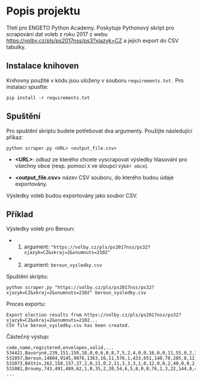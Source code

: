 # Popis projektu
Třetí pro ENGETO Python Academy. Poskytuje Pythonový skript pro scrapování dat voleb z roku 2017 z webu https://volby.cz/pls/ps2017nss/ps3?xjazyk=CZ a jejich export do CSV tabulky.

## Instalace knihoven
Knihovny použité v kódu jsou uloženy v souboru `requirements.txt.` Pro instalaci spusťte:
```
pip install -r requirements.txt
```

## Spuštění
Pro spuštění skriptu budete potřebovat dva argumenty. Použijte následující příkaz:
```
python scraper.py <URL> <output_file.csv>
```
- **\<URL\>**: odkaz ze kterého chcete vyscrapovat výsledky hlasování pro všechny obce (resp. pomocí `X` ve sloupci `Výběr obce`).

- **<output_file.csv>** název CSV souboru, do kterého budou údaje exportovány.

Výsledky voleb budou exportovány jako soubor CSV.

## Příklad
Výsledky voleb pro Beroun:
- 1. argument: `"https://volby.cz/pls/ps2017nss/ps32?xjazyk=CZ&xkraj=2&xnumnuts=2102"`
- 2. argument: `beroun_vysledky.csv`

Spuštění skriptu:
```
python scraper.py "https://volby.cz/pls/ps2017nss/ps32?xjazyk=CZ&xkraj=2&xnumnuts=2102" beroun_vysledky.csv
```

Proces exportu:
```
Export election results from https://volby.cz/pls/ps2017nss/ps32?xjazyk=CZ&xkraj=2&xnumnuts=2102...
CSV file beroun_vysledky.csv has been created.
```
Částečný výstup:
```
code,name,registered,envelopes,valid,...
534421,Bavoryně,239,151,150,18,0,0,6,0,8,7,5,2,4,0,0,16,0,0,11,55,0,2,3,0,0,0,2,11,0
531057,Beroun,14804,9145,9076,1363,16,11,576,1,433,651,140,78,205,8,12,1290,4,6,641,2433,3,13,279,2,61,17,12,800,21
531073,Běštín,262,158,157,27,2,0,21,0,2,11,3,3,3,1,0,12,0,0,2,40,0,0,2,0,1,0,1,26,0
531081,Broumy,743,491,489,62,1,0,35,2,20,54,6,5,8,0,0,76,1,3,22,144,0,4,11,0,3,0,0,32,0
...
```
